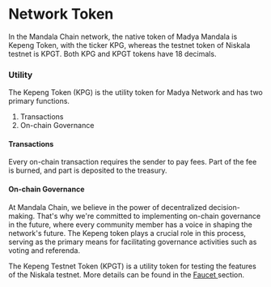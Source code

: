 # Network Token

In the Mandala Chain network, the native token of Madya Mandala is Kepeng Token, with the ticker KPG, whereas the testnet token of Niskala testnet is KPGT. Both KPG and KPGT tokens have 18 decimals.

### Utility[​](https://docs.mandalachain.io/docs/learn/mandala-tokens#utility) <a href="#utility" id="utility"></a>

The Kepeng Token (KPG) is the utility token for Madya Network and has two primary functions.

1. Transactions
2. On-chain Governance

#### Transactions[​](https://docs.mandalachain.io/docs/learn/mandala-tokens#transactions) <a href="#transactions" id="transactions"></a>

Every on-chain transaction requires the sender to pay fees. Part of the fee is burned, and part is deposited to the treasury.

#### On-chain Governance[​](https://docs.mandalachain.io/docs/learn/mandala-tokens#on-chain-governance) <a href="#on-chain-governance" id="on-chain-governance"></a>

At Mandala Chain, we believe in the power of decentralized decision-making. That's why we're committed to implementing on-chain governance in the future, where every community member has a voice in shaping the network's future. The Kepeng token plays a crucial role in this process, serving as the primary means for facilitating governance activities such as voting and referenda.

The Kepeng Testnet Token (KPGT) is a utility token for testing the features of the Niskala testnet. More details can be found in the [Faucet ](../build/build-environment/test-tokens-faucets.md)section.
